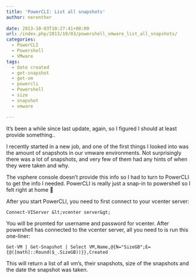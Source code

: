 ```yaml
---
title: 'PowerCLI: List all snapshots'
author: nerenther
 
date: 2013-10-03T10:27:41+00:00
url: /index.php/2013/10/03/powershell_vmware_list_all_snapshots/
categories:
  - PowerCLI
  - Powershell
  - VMware
tags:
  - date created
  - get-snapshot
  - get-vm
  - powercli
  - Powershell
  - size
  - snapshot
  - vmware

---
```

It&#8217;s been a while since last update, again, so I figured I should at least provide something..

I recently started in a new job, and one of the first things I looked into was the amount of snapshots in our vmware environments. Not surprisingly there was a lot of snapshots, and very few of them had any hints of when they were taken and why.

The vsphere console doesn&#8217;t provide this info so I had to turn to PowerCLI to get the info I needed. PowerCLI is really just a snap-in to powershell so I felt right at home 🙂

After you start PowerCLI, you need to first connect to your vcenter server:

 ```
Connect-VIServer &lt;vcenter server&gt; 
```

You will be promted for username and password for vcenter. After powershell has connected to the vcenter server, all you need to is run this one-liner:

 ```
Get-VM | Get-Snapshot | Select VM,Name,@{N="SizeGB";E={@([math]::Round($_.SizeGB))}},Created 
```

This will return a list of all vm&#8217;s, their snapshots, size of the snapshots and the date the snapshot was taken.